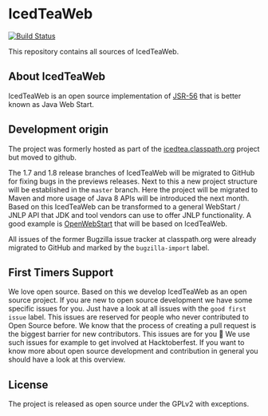 # IcedTeaWeb
[![Build Status](https://travis-ci.com/AdoptOpenJDK/IcedTea-Web.svg?branch=master)](https://travis-ci.com/AdoptOpenJDK/IcedTea-Web)

This repository contains all sources of IcedTeaWeb. 

## About IcedTeaWeb
IcedTeaWeb is an open source implementation of [JSR-56](http://www.jcp.org/en/jsr/detail?id=56) that is better known as Java Web Start.

## Development origin
The project was formerly hosted as part of the [icedtea.classpath.org](https://icedtea.classpath.org) project but moved to github.

The 1.7 and 1.8 release branches of IcedTeaWeb will be migrated to GitHub for fixing bugs in the previews releases.
Next to this a new project structure will be established in the `master` branch.
Here the project will be migrated to Maven and more usage of Java 8 APIs will be introduced the next month.
Based on this IcedTeaWeb can be transformed to a general WebStart / JNLP API that JDK and tool vendors can use to offer JNLP functionality.
A good example is [OpenWebStart](https://dev.karakun.com/webstart/) that will be based on IcedTeaWeb.

All issues of the former Bugzilla issue tracker at classpath.org were already migrated to GitHub and marked by the `bugzilla-import` label.

## First Timers Support
We love open source. Based on this we develop IcedTeaWeb as an open source project.
If you are new to open source development we have some specific issues for you.
Just have a look at all issues with the `good first issue` label.
This issues are reserved for people who never contributed to Open Source before.
We know that the process of creating a pull request is the biggest barrier for new contributors.
This issues are for you 💝 We use such issues for example to get involved at Hacktoberfest.
If you want to know more about open source development and contribution in general you should have a look at this overview.

## License
The project is released as open source under the GPLv2 with exceptions.
